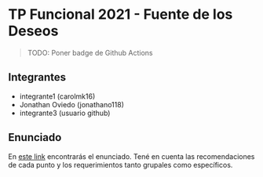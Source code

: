 # TP Funcional 2021 - Fuente de los Deseos

> TODO: Poner badge de Github Actions

## Integrantes

- integrante1 (carolmk16)
- Jonathan Oviedo (jonathano118)
- integrante3 (usuario github)

## Enunciado

En [este link](https://docs.google.com/document/d/16h6xvoRneUvdV5sDMADE15OwphCg70EhiAUoj9aEOG8/edit) encontrarás el enunciado. Tené en cuenta las recomendaciones de cada punto y los requerimientos tanto grupales como específicos.
